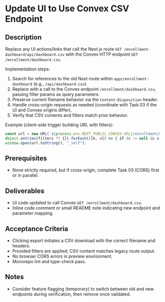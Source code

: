 # Update UI to Use Convex CSV Endpoint

## Description
Replace any UI actions/links that call the Next.js route `GET /enrollment-dashboard/api/dashboard.csv` with the Convex HTTP endpoint `GET /enrollment/dashboard.csv`.

Implementation steps:
1. Search for references to the old Next route within `apps/enrollment-dashboard` (e.g., `/api/dashboard.csv`).
2. Replace with a call to the Convex endpoint `/enrollment/dashboard.csv`, passing filter params as query parameters.
3. Preserve current filename behavior via the `Content-Disposition` header.
4. Handle cross-origin requests as needed (coordinate with Task 03 if the UI and Convex origins differ).
5. Verify that CSV contents and filters match prior behavior.

Example (client-side trigger building URL with filters):
```ts
const url = new URL(`${process.env.NEXT_PUBLIC_CONVEX_URL}/enrollment/dashboard.csv`);
Object.entries(filters ?? {}).forEach(([k, v]) => { if (v != null && v !== "") url.searchParams.set(k, String(v)); });
window.open(url.toString(), "_self");
```

## Prerequisites
- None strictly required, but if cross-origin, complete Task 03 (CORS) first or in parallel.

## Deliverables
- UI code updated to call Convex `GET /enrollment/dashboard.csv`.
- Inline code comment or small README note indicating new endpoint and parameter mapping.

## Acceptance Criteria
- Clicking export initiates a CSV download with the correct filename and headers.
- Provided filters are applied; CSV content matches legacy route output.
- No browser CORS errors in preview environment.
- Monorepo lint and type-check pass.

## Notes
- Consider feature flagging (temporary) to switch between old and new endpoints during verification, then remove once validated.

